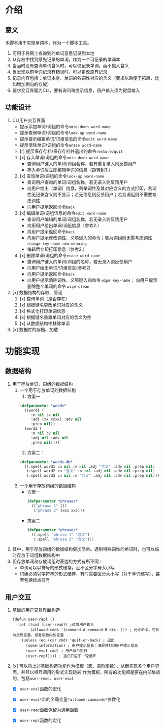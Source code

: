 # 介绍
## 意义
本脚本用于实现单词本，作为一个脚本工具。
1. 可用于将网上查询到的单词意思记录到本地
2. 从存档中找到原先记录的单词，作为一个可记录的单词本
3. 当当时没有查询单词含义时，可以仅记录单词，而不输入含义
4. 当发现以前单词记录有错误时，可以更改原有记录
5. 记录内容包括：单词本身、单词的各词性对应的含义（要求以后便于拓展，比如增加例句的存放）
6. 要求交互界面为CLI，要有询问和提示信息，用户输入须为键盘输入

## 功能设计
1. CLI用户交互界面
   - 提示添加单词/词组的命令`note-down word-name`
   - 提示查询单词/词组的命令`look-up word-name`
   - 提示提示编辑单词/词组信息的命令`edit word-name`
   - 提示清除单词/词组的命令`erase word-name`
   - [r] 提示保存存档/保存存档并退出的命令`restore/quit`
   1. [x] 存入单词/词组的命令`note-down word-name`
      - 查询用户键入的单词/词组名称，若有重复录入则反馈用户
      - 存入单词后立即编辑单词的信息（跳转到3.）
   2. [x] 查询单词/词组的命令`look-up word-name`
      - 查询用户查询的单词/词组名称，若无录入则反馈用户
      - 向用户给出（单词）信息，列举词性及其对应含义的方式打印，若词性无记录含义则不显示；若无信息则反馈用户；若为词组则不需要考虑词性
      - 向用户提示返回命令`back`
   3. [x] 编辑单词/词组信息的命令`edit word-name`
      - 查询用户编辑的单词/词组名称，若无录入则反馈用户
      - 向用用户给出单词/词组信息（参考2.）
      - 向用户提示返回命令`back`
      - 向用户提示修改词性、义项键入的命令；若为词组则无需考虑词性
        `change key-name new-meaning`
      - 编辑后立即打印信息（参考2.）
   4. [x] 删除单词/词组的命令`erase word-name`
      - 查询用户键入的单词/词组的名称，若无录入则反馈用户
      - 向用户给出单词/词组信息(参考2)
      - 向用户提示返回命令`back`
      - 向用户提示清除词性、义项键入的命令 `wipe key-name`；
        向用户提示删除整个单词的命令 `wipe-clean`
2. [x] 数据结构的存取、管理
   1. [x] 查询单词（是否存在）
   2. [x] 根据键名更改单词对应的含义
   3. [x] 格式化打印单词信息
   4. [x] 根据键名重置单词对应的含义为空
   5. [x] 从数据结构中移除单词
3. [x] 数据库的存档、加载

# 功能实现
## 数据结构
1. 用于存放单词、词组的数据结构
   1. 一个用于存放单词的数据结构
      1. 方案一
        ```lisp
        (defparameter *words*
          ((word1 (
             :n nil :v nil 
             :adj (xx xxxx) :adv nil 
             :prep nil))
          (word2 (
             :n nil :v nil 
             :adj nil :adv nil 
             :prep nil))))`
        ```
      2. 方案二：
        ```lisp
        (defparameter *words-db*
          ((:spell word1 :n nil :v nil :adj "含义" :adv nil :prep nil)
           (:spell word2 :n "含义" :v nil :adj nil :adv nil :prep nil)
           (:spell word3 :n nil :v "含义" :adj nil :adv nil :prep nil)))
        ```
   2. 一个用于存放词组的数据结构
      - 方案一
        ```lisp
        (defparameter *phrases* 
          (("phrase 1" ())
           ("phrase 2" (xxx xx))))
        ```
      - 方案二
        ```lisp
        (defparameter *phrases*
          ((:spell "phrase 1" "含义")
           (:spell "phrase 2" "含义")))
        ```
2. 其中，用于存放词组的数据结构更加简单。遇到特殊词性的单词时，也可以临时存放于词组数据结构中
3. 但存放单词和存放词组时表达的方式有所不同：
   - 单词可以以符号的形式储存，且不区分字母大小写
   - 词组必须以字符串的形式储存，有时需要区分大小写（对于单词缩写），甚至包括标点符号

## 用户交互
1. 基础的用户交互界面构造
   ```
   (defun user-repl ()
     (let ((cmd (user-read)) ;读取用户输入
           (allowed-cmds '(command-A command-B etc. ))) ; 允许命令，可作为全局变量，或者函数内的变量
       (unless (eq (car cmd) 'quit-or-back) ; 退出
         (some-information) ; 用户提示信息；清屏并打印用户提示信息
         (user-eval cmd) ; 用户命令执行
         (user-repl)))) ; 递归开启下一轮循环
   ```
2. [x] 可以将上述基础构造功能作为模板（宏、高阶函数），从而实现多个用户界面，并且以相互调用的形式实现跳转
       作为模板，所有的功能都是要在内部集成的，包括`user-read`、`user-eval`
   - [x] `user-eval`函数的宏化
   - [x] `user-eval*`宏的全局变量`*allowed-commands*`参数化
   - [x] `user-read`函数保留为通用函数
   - [x] `user-repl`函数的宏化

